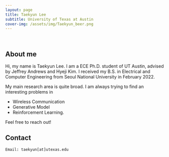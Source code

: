 ```yaml
---
layout: page
title: Taekyun Lee
subtitle: University of Texas at Austin
cover-img: /assets/img/Taekyun_beer.png
---
```


<br/>

## About me

Hi, my name is Taekyun Lee. I am a ECE Ph.D. student of UT Austin, advised by Jeffrey Andrews and Hyeji Kim. I received my B.S. in Electrical and Computer Engineering from Seoul National University in February 2022.

My main research area is quite broad. I am always trying to find an interesting problems in

* Wireless Communication
* Generative Model
* Reinforcement Learning.

Feel free to reach out!

## Contact

```
Email: taekyun[at]utexas.edu
```

